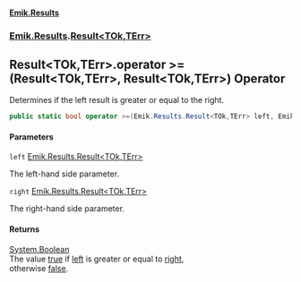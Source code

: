 #### [Emik.Results](index.md 'index')
### [Emik.Results](Emik.Results.md 'Emik.Results').[Result&lt;TOk,TErr&gt;](Result{TOk,TErr}.md 'Emik.Results.Result<TOk,TErr>')

## Result<TOk,TErr>.operator >=(Result<TOk,TErr>, Result<TOk,TErr>) Operator

Determines if the left result is greater or equal to the right.

```csharp
public static bool operator >=(Emik.Results.Result<TOk,TErr> left, Emik.Results.Result<TOk,TErr> right);
```
#### Parameters

<a name='Emik.Results.Result_TOk,TErr_.op_GreaterThanOrEqual(Emik.Results.Result_TOk,TErr_,Emik.Results.Result_TOk,TErr_).left'></a>

`left` [Emik.Results.Result&lt;](Result{TOk,TErr}.md 'Emik.Results.Result<TOk,TErr>')[TOk](Result{TOk,TErr}.md#Emik.Results.Result_TOk,TErr_.TOk 'Emik.Results.Result<TOk,TErr>.TOk')[,](Result{TOk,TErr}.md 'Emik.Results.Result<TOk,TErr>')[TErr](Result{TOk,TErr}.md#Emik.Results.Result_TOk,TErr_.TErr 'Emik.Results.Result<TOk,TErr>.TErr')[&gt;](Result{TOk,TErr}.md 'Emik.Results.Result<TOk,TErr>')

The left-hand side parameter.

<a name='Emik.Results.Result_TOk,TErr_.op_GreaterThanOrEqual(Emik.Results.Result_TOk,TErr_,Emik.Results.Result_TOk,TErr_).right'></a>

`right` [Emik.Results.Result&lt;](Result{TOk,TErr}.md 'Emik.Results.Result<TOk,TErr>')[TOk](Result{TOk,TErr}.md#Emik.Results.Result_TOk,TErr_.TOk 'Emik.Results.Result<TOk,TErr>.TOk')[,](Result{TOk,TErr}.md 'Emik.Results.Result<TOk,TErr>')[TErr](Result{TOk,TErr}.md#Emik.Results.Result_TOk,TErr_.TErr 'Emik.Results.Result<TOk,TErr>.TErr')[&gt;](Result{TOk,TErr}.md 'Emik.Results.Result<TOk,TErr>')

The right-hand side parameter.

#### Returns
[System.Boolean](https://docs.microsoft.com/en-us/dotnet/api/System.Boolean 'System.Boolean')  
The value [true](https://docs.microsoft.com/en-us/dotnet/csharp/language-reference/builtin-types/bool 'https://docs.microsoft.com/en-us/dotnet/csharp/language-reference/builtin-types/bool') if [left](Result{TOk,TErr}.op_GreaterThanOrEqual(Result{TOk,TErr},Result{TOk,TErr}).md#Emik.Results.Result_TOk,TErr_.op_GreaterThanOrEqual(Emik.Results.Result_TOk,TErr_,Emik.Results.Result_TOk,TErr_).left 'Emik.Results.Result<TOk,TErr>.op_GreaterThanOrEqual(Emik.Results.Result<TOk,TErr>, Emik.Results.Result<TOk,TErr>).left') is greater or equal to [right](Result{TOk,TErr}.op_GreaterThanOrEqual(Result{TOk,TErr},Result{TOk,TErr}).md#Emik.Results.Result_TOk,TErr_.op_GreaterThanOrEqual(Emik.Results.Result_TOk,TErr_,Emik.Results.Result_TOk,TErr_).right 'Emik.Results.Result<TOk,TErr>.op_GreaterThanOrEqual(Emik.Results.Result<TOk,TErr>, Emik.Results.Result<TOk,TErr>).right'),  
otherwise [false](https://docs.microsoft.com/en-us/dotnet/csharp/language-reference/builtin-types/bool 'https://docs.microsoft.com/en-us/dotnet/csharp/language-reference/builtin-types/bool').